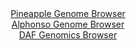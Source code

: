 <div id="Pineapple_Genome_Browser" align="center">
  <a href="https://igv.org/app/?sessionURL=blob:zZJda9swFIb_i6BlA8eW7NiJDWG4X2lJP9KkaVhLMbIt22ptyZVkO2nIf58aNnazQnOxMdCFdDjSed9Xzwa0REjKGQiAbSLXRAgYQBa8m.OqLsk1rogEQYZLSQwgSEYEYQkBwQZkWCq8mF3qm4VStQwsi6q6V2GWc1M6Jq7wG2e4k2bCK.uYlyWOucCKC2kdCdxyi.ZtryMxrmtTz3ZM10qxwhYu64Izya2asDzq9HvRr1KUE8YrElVNqehOQKT1aI2pmeFv4XIeJgmRckLWF.konFyE987p4mHsHT8sbs6XC295OKc5w6oRZIQqx7trq.FdER_YR2z86q76cRP2ibhukwPn5PB0VVNB5AgN0NDx.o73Hg1lKVn9T671ons6xyGEcZGEJ.fa.Mv3pC2yk6O3A_vMv19dX1594H1rgJInjaYBJIUYBAgaDvQM1_Z671s0NCD0dUKCUxA8PhlACZy86PbHDVDrWjMDJHltdvgYgIuUCBD0fAgHyPdttz_oQ99HW2MDGlH.vXjPFjN_AO3Qtr0oo6XSQKeRZLU0MWNmm2Rm_rZnnoqncTrzm_VtOJimEhezNM.dbvWK_pylrf3r0bsv1EY_o.ifkPcZIaaK98Utvx2es7k9nqDpYvp8Nr15nt7U4ylxT7sP49kvmoyLCivdryv6.JO2FguKmdKFlkoa05Kq9VKnyDsQINvR0IKEl1xTCEQef4EGNJALv_6G09k.bX8A">Pineapple Genome Browser</a>
</div>
<div id="Alphonso_Genome_Browser" align="center">
  <a href="https://igv.org/app/?sessionURL=blob:zZJdT9swFIb_iyXQJqVJnLQpiYSmDNqCoGwU0gwQipzESQ3.SG03aan63.ehTbsZEr3YNMkX9pE_3vP42YIWS0UEBxHwbDiwIQQWUAvR3SDWUHyFGFYgqhBV2AISV1hiXmAQbUGFlEbJ7NKcXGjdqMhxiG56DPFa2Mq3EUMvgqNO2YVgzomgFOVCIi2kcj5L1AqH1G2vwzlqGtu87dsDp0QaOYg2C8GVcBrM66wz92W_SlmNuWA4YyuqyWuAzOQxGUu7Qp_i9CYuCqzUBd6cl8fxxXk890fJ_SQ4uU..nKVJkB7ekJojvZL4WI47GuDbyQY.Xc5H8ai8m32bpjK4re8O_NPD0bohEqtjOIRHftD3B74BQ3iJ1_9Tz2aQffs.P_DGl24bMoY2ZTvJT8Uc9qcpibvq.o3OdxagolgZE0CxkMMIupbvBtbAC3o_pvDIct3Q8JGCgOjh0QJaouLZbH_YAr1pjC9A4eXqVR0LCFliCaJe6LpDGIbeoD_su2EId9YWrCT9e3DHySwcul7seUFWEaqNzGWmeKNsxLndFpVdv.xJsz67Xibd82Qt62bNyuX06GmmDGD_63zS_ZFm3xAwj79.oWn1PZn.iXnvCWLrfF_dxuNbNWapSNLNNMwbuLoP2RWdpF2dvIlnPzSVkAxps99UzPKnby2SBHFtCi1RJCeU6E1qKIoORNDzjbagEFQYD4Gs8w.u5Vpw4H78rae_e9x9Bw--">Alphonso Genome Browser</a>
</div>


<div id="DAF_Genomics_Browser" align="center">
  <a href="https://igv.org/app/?sessionURL=blob:tZFra9swFIb_iyD95Kvs2LEhDG9tlrZpAw1uupQSFPvY1mJZriQvSUP..4TXMdiFMehAEhLn8r46zxF9ASEpb1CMsOUOLddFBpIV3y0Ia2u4JQwkigtSSzCQgAIENBmg.IgKIhVJ72a6slKqlbFt56QwS2g4o5m0pGeR1pS8UxXoVBNbhJEX3pCdtDLOdLIiNqnbijeS2yTLQErTsVtoyvWO6ON7bN23hDXrakV71bU2oY3lVkG0W9rksP.Lkf.grBd9lywXSV9_DYfLfJxcXyb33kW6.hh8WKXz6TINlmcLWjZEdQLGV55YTgf4vSOm8_kn_jB73q82uBRsm5c3A._87GLfUgFy7IbuyAt8H4_QyUA1zzoNAWWVcGPXN0I8MrDvm69XbxjoKQhOUfz4ZCAlSLbV6Y9HpA6tRoUkPHc9NQNxkYNAsRk5TuhGER76oe9EkXsyjqgT9RuznKR3UejgBOPA2hCm9Qta9wPUQr8G3wrkT531_ldQ4rx7uafgywGebN168bl9mNzMrrzb.WHj_xZUpP3_8WMFF4woHfr2fMVCaq3HoFE_uHinp9NX">DAF Genomics Browser</a>
</div>
